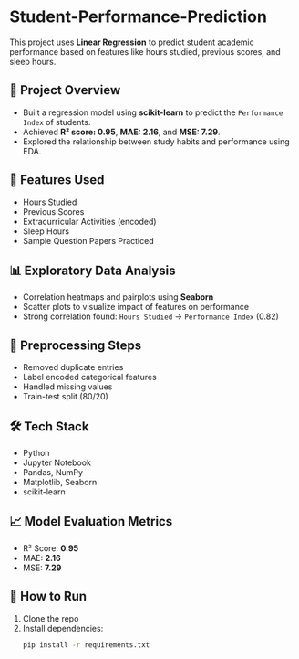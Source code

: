# Student-Performance-Prediction
This project uses **Linear Regression** to predict student academic performance based on features like hours studied, previous scores, and sleep hours.

## 📌 Project Overview

- Built a regression model using **scikit-learn** to predict the `Performance Index` of students.
- Achieved **R² score: 0.95**, **MAE: 2.16**, and **MSE: 7.29**.
- Explored the relationship between study habits and performance using EDA.

## 🧠 Features Used
- Hours Studied
- Previous Scores
- Extracurricular Activities (encoded)
- Sleep Hours
- Sample Question Papers Practiced

## 📊 Exploratory Data Analysis
- Correlation heatmaps and pairplots using **Seaborn**
- Scatter plots to visualize impact of features on performance
- Strong correlation found: `Hours Studied` → `Performance Index` (0.82)

## 🔧 Preprocessing Steps
- Removed duplicate entries
- Label encoded categorical features
- Handled missing values
- Train-test split (80/20)

## 🛠️ Tech Stack
- Python
- Jupyter Notebook
- Pandas, NumPy
- Matplotlib, Seaborn
- scikit-learn

## 📈 Model Evaluation Metrics
- R² Score: **0.95**
- MAE: **2.16**
- MSE: **7.29**

## 🚀 How to Run
1. Clone the repo
2. Install dependencies:
   ```bash
   pip install -r requirements.txt

